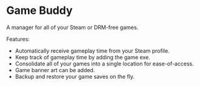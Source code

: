 # Game Buddy
A manager for all of your Steam or DRM-free games.

Features:
- Automatically receive gameplay time from your Steam profile.
- Keep track of gameplay time by adding the game exe.
- Consolidate all of your games into a single location for ease-of-access.
- Game banner art can be added.
- Backup and restore your game saves on the fly.

